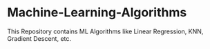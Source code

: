 # Machine-Learning-Algorithms
This Repository contains ML Algorithms like Linear Regression, KNN, Gradient Descent, etc.
